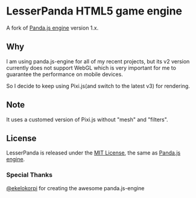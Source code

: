 # LesserPanda HTML5 game engine

A fork of [Panda.js engine](http://www.pandajs.net) version 1.x.

## Why

I am using panda.js-engine for all of my recent projects, but its
v2 version currently does not support WebGL which is very important
for me to guarantee the performance on mobile devices.

So I decide to keep using Pixi.js(and switch to the latest v3) for rendering.

## Note

It uses a customed version of Pixi.js without "mesh" and "filters".

## License

LesserPanda is released under the [MIT License](http://opensource.org/licenses/MIT), the same
as [Panda.js engine](http://www.pandajs.net).

### Special Thanks

[@ekelokorpi](https://github.com/ekelokorpi) for creating the awesome panda.js-engine
